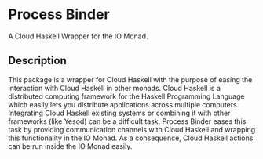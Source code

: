 Process Binder
===

A Cloud Haskell Wrapper for the IO Monad.

## Description

This package is a wrapper for Cloud Haskell with the purpose of easing the interaction with Cloud Haskell in other monads. Cloud Haskell is a distributed computing framework for the Haskell Programming Language which easily lets you distribute applications across multiple computers. Integrating Cloud Haskell existing systems or combining it with other frameworks (like Yesod) can be a difficult task. Process Binder eases this task by providing communication channels with Cloud Haskell and wrapping this functionality in the IO Monad. As a consequence, Cloud Haskell actions can be run inside the IO Monad easily.